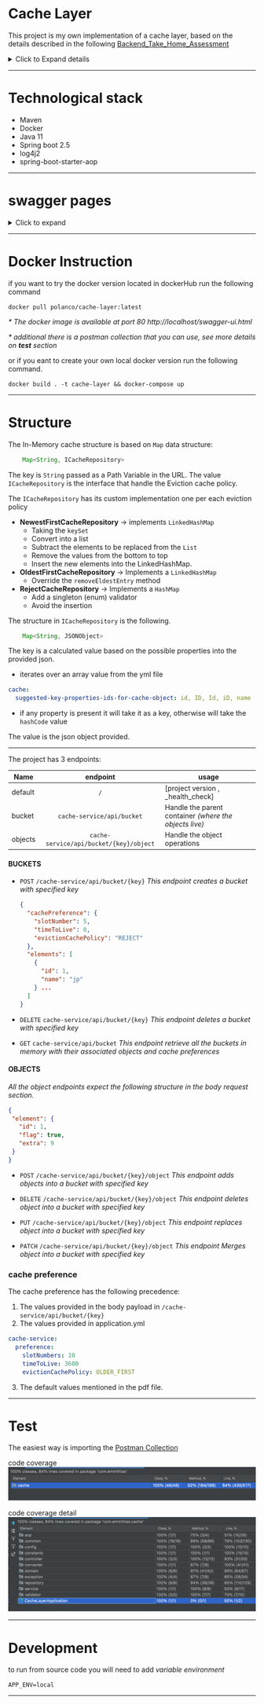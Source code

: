 Cache Layer
===

This project is my own implementation of a cache layer, based on the details described in the
following [Backend_Take_Home_Assessment](Backend_Take_Home_Assessment.pdf)

<details>
<summary> Click to Expand details </summary>

> Your task is to create an in-memory cache with a REST interface.
> This cache will store JSON objects (strings) in the server’s memory that can be accessed via the API.
> For simplicity the server is single-threaded. The cache accepts the following configuration parameters:

* **Number of slots (int, default 10,000)**:

      Maximum number of objects to be stored simultaneously in the server’s memory.
      If the server runs out of slots it will behave according to the **Eviction Policy setting**

* **Time-To-Live (int, default: 3600 secs):**

      Object’s default time-to-live value in seconds if no TTL is specified as part
      of a write request. If TTL is set to 0 that means store indefinitely (until an explicit DELETE request)

* **Eviction Policy (enum, default: REJECT):**

      This indicates what to do when the cache runs out of slots. The following options are:

        ○ OLDEST_FIRST: If there are no slots available the cache will evict the oldest active object and store the new object in its place 
        ○ NEWEST_FIRST: If there are no slots available the cache will evict the newest active object first and store the new object in its place 
        ○ REJECT: When the cache runs out of storage it just reject the store request

> The REST API will support the following operations:


● **GET /object/{key}**

    ○ This will return the object stored at {key} if the object is not expired. 
        ○ Returns 
                  ■ 200: If the object is found and not-expired 
                  ■ 404: If the object is not found or expired 

● **POST or PUT /object/{key}?ttl={ttl}**

    ○ This will insert the {object} provided in the body of the request into a slot in memory at {key}. If {ttl} is not specified it will use server’s default TTL from the config, if ttl=0 it means store indefinitely 
        ○ Returns
                  ■ 200: If the server was able to store the object 
                  ■ 507: If the server has no storage 

● **DELETE /object/{key}**

    ○ This will delete the object stored at slot {key} 
        ○ Returns 
                  ■ 200: If the object at {key} was found and removed 
                  ■ 404: If the object at {key} was not found or expired

</details>

---

Technological stack
===

* Maven
* Docker
* Java 11
* Spring boot 2.5
* log4j2
* spring-boot-starter-aop

---

swagger pages
====

<details>
  <summary> Click to expand </summary>

> * http://localhost:8080/v2/api-docs

> * http://localhost:8080/swagger-ui.html

![alt text](localhost_8080_swagger-ui.html.png "Swagger Page")
</details>

---

Docker Instruction
===
if you want to try the docker version located in dockerHub run the following command

````shell
docker pull polanco/cache-layer:latest
````
_* The docker image is available at port 80 http://localhost/swagger-ui.html_

_* additional there is a postman collection that you can use, see more details on **test** section_


or if you eant to create your own local docker version run the following command.

```shell
docker build . -t cache-layer && docker-compose up
```

---
Structure
===

The In-Memory cache structure is based on `Map` data structure:

```java
    Map<String, ICacheRepository>
```
The key is `String` passed as a Path Variable in the URL.
The value `ICacheRepository` is the interface that handle the Eviction cache policy.

The `ICacheRepository` has its custom implementation one per each eviction policy  
* **NewestFirstCacheRepository** -> implements `LinkedHashMap` 
  * Taking the `keySet` 
  * Convert into a list 
  * Subtract the elements to be replaced from the `List`
  * Remove the values from the bottom to top
  * Insert the new elements into the LinkedHashMap.
* **OldestFirstCacheRepository** -> Implements a `LinkedHashMap`
  * Override the `removeEldestEntry` method
* **RejectCacheRepository** -> Implements a `HashMap`
  * Add a singleton (enum) validator
  * Avoid the insertion

The structure in `ICacheRepository` is the following.
```java
    Map<String, JSONObject>
```
The key is a calculated value based on the possible properties into the provided json.
   * iterates over an array value from the yml file
  ```yaml
  cache:
    suggested-key-properties-ids-for-cache-object: id, ID, Id, iD, name
  ```
* if any property is present it will take it as a key, otherwise will take the `hashCode` value

The value is the json object provided.

---

The project has 3 endpoints:

| Name        | endpoint                                |usage  |
| ------------|:---------------------------------------:| -----|
| default     | `/`                                     | [project version , _health_check] |
| bucket      | `cache-service/api/bucket`              | Handle the parent container _(where the objects live)_  |
| objects     | `cache-service/api/bucket/{key}/object` | Handle the object operations |

#### BUCKETS

* `POST` `/cache-service/api/bucket/{key}`
  _This endpoint creates a bucket with specified key_
  ```json
  {
    "cachePreference": {
      "slotNumber": 5,
      "timeToLive": 0,
      "evictionCachePolicy": "REJECT"
    },
    "elements": [
      {
        "id": 1,
        "name": "jp"
      } ...
    ]
  }
  ```
* `DELETE` `cache-service/api/bucket/{key}`
  _This endpoint deletes a bucket with specified key_

* `GET` `cache-service/api/bucket`
  _This endpoint retrieve all the buckets in memory with their associated objects and cache preferences_

#### OBJECTS

_All the object endpoints expect the following structure in the body request section._

   ```json
  {
    "element": {
      "id": 1,
      "flag": true,
      "extra": 9
    }
}
   ```

* `POST` `/cache-service/api/bucket/{key}/object`
  _This endpoint adds objects into a bucket with specified key_

* `DELETE` `/cache-service/api/bucket/{key}/object`
  _This endpoint deletes object into a bucket with specified key_

* `PUT` `/cache-service/api/bucket/{key}/object`
  _This endpoint replaces object into a bucket with specified key_

* `PATCH` `/cache-service/api/bucket/{key}/object`
  _This endpoint Merges object into a bucket with specified key_


### cache preference
The cache preference has the following precedence:
1. The values provided in the body payload in `/cache-service/api/bucket/{key}`
2. The values provided in application.yml
  ```yaml
cache-service:
    preference:
      slotNumbers: 10
      timeToLive: 3600
      evictionCachePolicy: OLDER_FIRST
  ```
3. The default values mentioned in the pdf file.

---
Test
===
The easiest way is importing the [Postman Collection ](Postman-Collection/Cache-API.postman_collection.json)

code coverage
![alt text](Code-Coverage.png "Code Coverage")

code coverage detail
![alt text](Code-Coverage-Detailed.png "Code Coverage detail")

---
Development
===
to run from source code you will need to add _variable environment_

```
APP_ENV=local
```

---